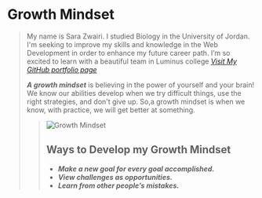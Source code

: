 # Growth Mindset

> My name is Sara Zwairi. I studied Biology in the University of Jordan. I'm seeking to improve my skills and knowledge in the Web Development in order to enhance my future career path. I’m so excited to learn with a beautiful team in Luminus college
> *[Visit My GitHub portfolio page](https://github.com/sarazwairi)*
>
>
>***A growth mindset*** is believing in the power of yourself and your brain! We know our abilities develop when we try difficult things, use the right strategies, and don't give up.
 >So,a growth mindset is when we know, with practice, we will get better at something.
 >
>> ![Growth Mindset](https://teacherbooker.com/wp-content/uploads/2017/10/Blog-pic-growth-mindset-1200x630.jpg)
>>
  >>## Ways to Develop my Growth Mindset
>>
>> * ***Make a new goal for every goal accomplished.***
>> * ***View challenges as opportunities.***  
>> * ***Learn from other people’s mistakes.***
